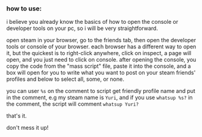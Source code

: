 ### how to use:

i believe you already know the basics of how to open the console or developer tools on your pc, so i will be very straightforward.

open steam in your browser, go to the friends tab, then open the developer tools or console of your browser.
each browser has a different way to open it, but the quickest is to right-click anywhere, click on inspect, a page will open, and you just need to click on console. after opening the console, you copy the code from the "mass script" file, paste it into the console, and a box will open for you to write what you want to post on your steam friends' profiles and below to select all, some, or none.

you can user `%s` on the comment to script get friendly profile name and put in the comment,  e.g my steam name is `Yuri`, and if you use `whatsup %s?` in the comment, the script will comment `whatsup Yuri?`

that's it.

don't mess it up!

